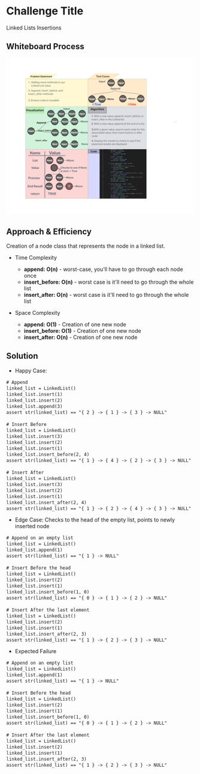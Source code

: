 # Challenge Title
Linked Lists Insertions

## Whiteboard Process
![WhiteBoard](./CodeChallenge06_Whiteboard.png)

## Approach & Efficiency
Creation of a node class that represents the node in a linked list.

- Time Complexity

    - **append: O(n)** - worst-case, you'll have to go through each node once
    - **insert_before: O(n)** - worst case is it'll need to go through the whole list
    - **insert_after: O(n)** - worst case is it'll need to go through the whole list

- Space Complexity

    - **append: O(1)** - Creation of one new node
    - **insert_before: O(1)** - Creation of one new node
    - **insert_after: O(n)** - Creation of one new node

## Solution

- Happy Case: 

```
# Append
linked_list = LinkedList()
linked_list.insert(1)
linked_list.insert(2)
linked_list.append(3)
assert str(linked_list) == "{ 2 } -> { 1 } -> { 3 } -> NULL"

# Insert Before
linked_list = LinkedList()
linked_list.insert(3)
linked_list.insert(2)
linked_list.insert(1)
linked_list.insert_before(2, 4)
assert str(linked_list) == "{ 1 } -> { 4 } -> { 2 } -> { 3 } -> NULL"

# Insert After
linked_list = LinkedList()
linked_list.insert(3)
linked_list.insert(2)
linked_list.insert(1)
linked_list.insert_after(2, 4)
assert str(linked_list) == "{ 1 } -> { 2 } -> { 4 } -> { 3 } -> NULL"
```

- Edge Case: Checks to the head of the empty list, points to newly inserted node

```
# Append on an empty list
linked_list = LinkedList()
linked_list.append(1)
assert str(linked_list) == "{ 1 } -> NULL"

# Insert Before the head
linked_list = LinkedList()
linked_list.insert(2)
linked_list.insert(1)
linked_list.insert_before(1, 0)
assert str(linked_list) == "{ 0 } -> { 1 } -> { 2 } -> NULL"

# Insert After the last element
linked_list = LinkedList()
linked_list.insert(2)
linked_list.insert(1)
linked_list.insert_after(2, 3)
assert str(linked_list) == "{ 1 } -> { 2 } -> { 3 } -> NULL"
```

- Expected Failure

```
# Append on an empty list
linked_list = LinkedList()
linked_list.append(1)
assert str(linked_list) == "{ 1 } -> NULL"

# Insert Before the head
linked_list = LinkedList()
linked_list.insert(2)
linked_list.insert(1)
linked_list.insert_before(1, 0)
assert str(linked_list) == "{ 0 } -> { 1 } -> { 2 } -> NULL"

# Insert After the last element
linked_list = LinkedList()
linked_list.insert(2)
linked_list.insert(1)
linked_list.insert_after(2, 3)
assert str(linked_list) == "{ 1 } -> { 2 } -> { 3 } -> NULL"
```